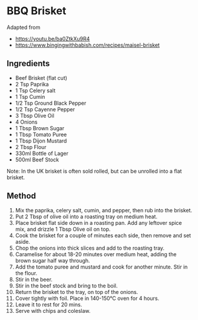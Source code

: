 # BBQ Brisket

Adapted from 

- https://youtu.be/ba0ZtkXu9R4 
- https://www.bingingwithbabish.com/recipes/maisel-brisket

## Ingredients

- Beef Brisket (flat cut)
- 2 Tsp Paprika
- 1 Tsp Celery salt
- 1 Tsp Cumin
- 1/2 Tsp Ground Black Pepper
- 1/2 Tsp Cayenne Pepper
- 3 Tbsp Olive Oil
- 4 Onions
- 1 Tbsp Brown Sugar
- 1 Tbsp Tomato Puree
- 1 Tbsp Dijon Mustard
- 2 Tbsp Flour
- 330ml Bottle of Lager
- 500ml Beef Stock

Note: In the UK brisket is often sold rolled, but can be unrolled into a flat brisket. 

## Method

1. Mix the paprika, celery salt, cumin, and pepper, then rub into the brisket.
2. Put 2 Tbsp of olive oil into a roasting tray on medium heat.
3. Place brisket flat side down in a roasting pan. Add any leftover spice mix, and drizzle 1 Tbsp Olive oil on top. 
4. Cook the brisket for a couple of minutes each side, then remove and set aside.
5. Chop the onions into thick slices and add to the roasting tray.
6. Caramelise for about 18-20 minutes over medium heat, adding the brown sugar half way through.
7. Add the tomato puree and mustard and cook for another minute. Stir in the flour.
8. Stir in the beer.
9. Stir in the beef stock and bring to the boil.
10. Return the brisket to the tray, on top of the onions.
11. Cover tightly with foil. Place in 140-150°C oven for 4 hours.
12. Leave it to rest for 20 mins.
13. Serve with chips and coleslaw.

